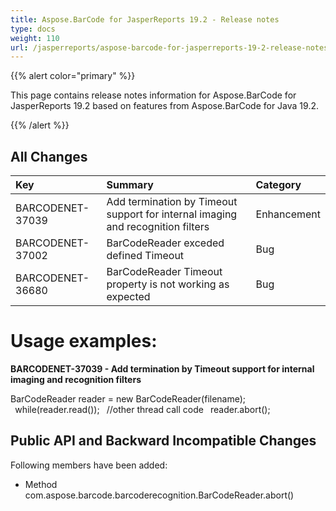 ```yaml
---
title: Aspose.BarCode for JasperReports 19.2 - Release notes
type: docs
weight: 110
url: /jasperreports/aspose-barcode-for-jasperreports-19-2-release-notes/
---
```


{{% alert color="primary" %}} 

This page contains release notes information for Aspose.BarCode for JasperReports 19.2 based on features from Aspose.BarCode for Java 19.2.

{{% /alert %}} 
## **All Changes**

|**Key**|**Summary**|**Category**|
| :- | :- | :- |
|BARCODENET-37039|Add termination by Timeout support for internal imaging and recognition filters|Enhancement|
|BARCODENET-37002|BarCodeReader exceded defined Timeout|Bug|
|BARCODENET-36680|BarCodeReader Timeout property is not working as expected|Bug|
# **Usage examples:**
**BARCODENET-37039 - Add termination by Timeout support for internal imaging and recognition filters**



BarCodeReader reader = new BarCodeReader(filename);
` `while(reader.read());
` `//other thread call code
` `reader.abort();


## **Public API and Backward Incompatible Changes**
Following members have been added:

- Method com.aspose.barcode.barcoderecognition.BarCodeReader.abort()
